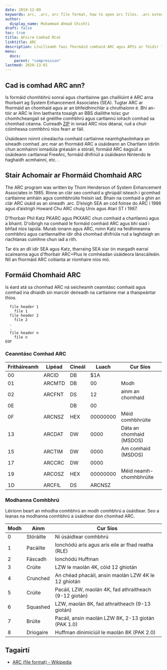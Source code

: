 ```yaml
---
date: 2019-12-09
keywords: arc, .arc, arc file format, how to open arc files, .arc extension, arc extension
author:
  display_name: Muhammad Ahmad Chishti
draft: false
toc: true
title: AFoirm Comhad RCat
linktitle: ARC
description: Ltuilleamh faoi fhormáid comhaid ARC agus APIs ar féidir leo comhad ARC a chruthú agus a oscailts.
menu:
  docs:
    parent: "compression"
lastmod: 2020-13-01
---
```


## Cad is comhad ARC ann?

Is formáid chomhbhrú sonraí agus chartlainne gan chailliúint é ARC arna fhorbairt ag System Enhancement Associates (SEA). Tugtar ARC ar fhormáid an chomhaid agus ar an bhfeidhmchlár a chruthaíonn é. Bhí an-tóir ar ARC le linn laethanta tosaigh an BBS diailithe toisc gur chomhcheangail sé gnéithe comhbhrú agus cartlannú iolrach comhad sa chomhad céanna. Cuireadh [ZIP](/compression/zip/) in ionad ARC níos déanaí, rud a chuir cóimheasa comhbhrú níos fearr ar fáil.

Úsáideann roinnt cineálacha comhaid cartlainne neamhghaolmhara an síneadh comhad .arc mar an fhormáid ARC a úsáideann an Chartlann Idirlín chun acmhainní iomadúla gréasáin a stóráil, formáid ARC éagsúil a úsáideann cartlannaí FreeArc, formáid dhifriúil a úsáideann Nintendo le haghaidh acmhainní, etc. .

## Stair Achomair ar Fhormáid Chomhaid ARC

The ARC program was written by Thom Henderson of System Enhancement Associates in 1985. Rinne an clár seo comhaid a ghrúpáil isteach i gcomhad cartlainne amháin agus comhbhrúite freisin iad. Bhain na comhaid a ghin an clár ARC úsáid as an síneadh .arc. D’eisigh SEA an cód foinse do ARC i 1986 agus d’aistrigh Howard Chu ARC chuig Unix agus Atari ST i 1987.

D’fhorbair Phil Katz PKARC agus PKXARC chun comhaid a chartlannú agus a bhaint. D'oibrigh na comhaid le formáid comhaid ARC agus bhí siad i bhfad níos tapúla. Murab ionann agus ARC, roinn Katz na feidhmeanna comhbhrú agus cartlannaithe idir dhá chomhad dhifriúla rud a laghdaigh an riachtanas cuimhne chun iad a rith.

Tar éis an dlí idir SEA agus Katz, tharraing SEA siar ón margadh earraí scaireanna agus d'fhorbair ARC+Plus le comhéadan úsáideora lánscáileáin. Níl an fhormáid ARC coitianta ar ríomhaire níos mó.

## Formáid Chomhaid ARC

Is éard atá sa chomhad ARC ná seicheamh ceanntásc comhaid agus comhad ina dhiaidh sin marcóir deireadh na cartlainne mar a thaispeántar thíos.

```console
  file header 1
    file 1
  file header 2
    file 2
  .
  .
  file header n
    file n
EOF
```

### Ceanntásc Comhad ARC ###

|Fritháireamh|Lipéad|Cineál|Luach|Cur Síos|
|---|---|---|---|---|
|00|ARCID |DB|$1A| |
|01|ARCMTD|DB|00|Modh|
|02|ARCFNT|DS|12|ainm an chomhaid|
|0E| |DB|00| |
|0F|ARCNSZ|HEX|00000000|Méid comhbhrúite|
|13|ARCDAT|DW|0000|Dáta an chomhaid (MSDOS) |
|15|ARCTIM|DW|0000|Am comhaid (MSDOS) |
|17|ARCCRC|DW|0000| |
|19|ARCOSZ|HEX|00000000|Méid neamh-chomhbhrúite|
|1D|ARCFIL|DS|ARCNSZ| |

### Modhanna Comhbhrú ###

Léiríonn beart an mhodha comhbhrú an modh comhbhrú a úsáidtear. Seo a leanas na modhanna comhbhrú a úsáidtear don chomhad ARC.

|Modh|Ainm|Cur Síos|
|---|---|---|
|0|Stóráilte|Ní úsáidtear comhbhrú|
|1|Pacáilte|Ionchódú arís agus arís eile ar fhad reatha (RLE)|
|2|Fáscadh|Ionchódú Huffman|
|3|Crúite|LZW le maolán 4K, cóid 12 ghiotán|
|4|Crunched|An chéad phacáil, ansin maolán LZW 4K le 12 ghiotán|
|5|Crúite|Pacáil, LZW, maolán 4K, fad athraitheach (9-12 giotán)|
|6|Squashed|LZW, maolán 8K, fad athraitheach (9-13 giotán) |
|7|Brúite|Pacáil, ansin maolán LZW 8K, 2-13 giotán (PAK 1.0)|
|8| Driogaire | Huffman dinimiciúil le maolán 8K (PAK 2.0) |

## Tagairtí

- [ARC (file format) - Wikipedia](https://en.wikipedia.org/wiki/ARC_(file_format))

